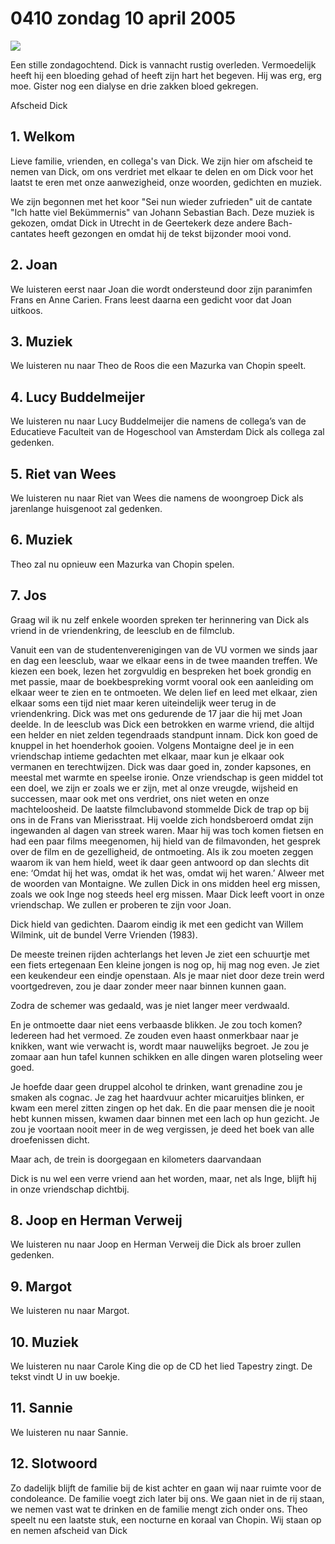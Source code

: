 # 0410 zondag 10 april 2005
![](IMG_20240315_070216.jpg)

Een stille zondagochtend. Dick is vannacht rustig overleden. Vermoedelijk heeft hij een bloeding gehad of heeft zijn hart het begeven. Hij was erg, erg moe. Gister nog een dialyse en drie zakken bloed gekregen.

Afscheid Dick

## 1. Welkom

Lieve familie, vrienden, en collega's van Dick. We zijn hier om afscheid te nemen van Dick, om ons verdriet met elkaar te delen en om Dick voor het laatst te eren met onze aanwezigheid, onze woorden, gedichten en muziek.

We zijn begonnen met het koor "Sei nun wieder zufrieden" uit de cantate "Ich hatte viel Bekümmernis" van Johann Sebastian Bach. Deze muziek is gekozen, omdat Dick in Utrecht in de Geertekerk deze andere Bach-cantates heeft gezongen en omdat hij de tekst bijzonder mooi vond. 
## 2. Joan

We luisteren eerst naar Joan die wordt ondersteund door zijn paranimfen Frans en Anne Carien. Frans leest daarna een gedicht voor dat Joan uitkoos.
## 3. Muziek

We luisteren nu naar Theo de Roos die een Mazurka van Chopin speelt.
## 4. Lucy Buddelmeijer

We luisteren nu naar Lucy Buddelmeijer die namens de collega’s van de Educatieve Faculteit van de Hogeschool van Amsterdam Dick als collega zal gedenken.
## 5. Riet van Wees

We luisteren nu naar Riet van Wees die namens de woongroep Dick als jarenlange huisgenoot zal gedenken. 
## 6. Muziek

Theo zal nu opnieuw een Mazurka van Chopin spelen.
## 7. Jos

Graag wil ik nu zelf enkele woorden spreken ter herinnering van Dick als vriend in de vriendenkring, de leesclub en de filmclub.

Vanuit een van de studentenverenigingen van de VU vormen we sinds jaar en dag een leesclub, waar we elkaar eens in de twee maanden treffen. We kiezen een boek, lezen het zorgvuldig en bespreken het boek grondig en met passie, maar de boekbespreking vormt vooral ook een aanleiding om elkaar weer te zien en te ontmoeten. We delen lief en leed met elkaar, zien elkaar soms een tijd niet maar keren uiteindelijk weer terug in de vriendenkring. Dick was met ons gedurende de 17 jaar die hij met Joan deelde. In de leesclub was Dick een betrokken en warme vriend, die altijd een helder en niet zelden tegendraads standpunt innam. Dick kon goed de knuppel in het hoenderhok gooien. Volgens Montaigne deel je in een vriendschap intieme gedachten met elkaar, maar kun je elkaar ook vermanen en terechtwijzen. Dick was daar goed in, zonder kapsones, en meestal met warmte en speelse ironie. Onze vriendschap is  geen middel tot een doel, we zijn er zoals we er zijn, met al onze vreugde, wijsheid en successen, maar ook met ons verdriet, ons niet weten en onze machteloosheid. De laatste filmclubavond stommelde Dick de trap op bij ons in de Frans van Mierisstraat. Hij voelde zich hondsberoerd omdat zijn ingewanden al dagen van streek waren. Maar hij was toch komen fietsen en had een paar films meegenomen, hij hield van de filmavonden, het gesprek over de film en de gezelligheid, de ontmoeting. Als ik zou moeten zeggen waarom ik van hem hield, weet ik daar geen antwoord op dan slechts dit ene: ‘Omdat hij het was, omdat ik het was, omdat wij het waren.’ Alweer met de woorden van Montaigne. We zullen Dick in ons midden heel erg missen, zoals we ook Inge nog steeds heel erg missen. Maar Dick leeft voort in onze vriendschap. We zullen er proberen te zijn voor Joan.

Dick hield van gedichten. Daarom eindig ik met een gedicht van Willem Wilmink, uit de bundel Verre Vrienden (1983).

De meeste treinen rijden achterlangs het leven
Je ziet een schuurtje met een fiets ertegenaan
Een kleine jongen is nog op, hij mag nog even.
Je ziet een keukendeur een eindje openstaan.
Als je maar niet door deze trein werd voortgedreven,
zou je daar zonder meer naar binnen kunnen gaan.

Zodra de schemer was gedaald,
was je niet langer meer verdwaald.

En je ontmoette daar niet eens verbaasde blikken.
Je zou toch komen? Iedereen had het vermoed.
Ze zouden even haast onmerkbaar naar je knikken,
want wie verwacht is, wordt maar nauwelijks begroet.
Je zou je zomaar aan hun tafel kunnen schikken
en alle dingen waren plotseling weer goed.

Je hoefde daar geen druppel alcohol te drinken, 
want grenadine zou je smaken als cognac.
Je zag het haardvuur achter micaruitjes blinken,
er kwam een merel zitten zingen op het dak.
En die paar mensen die je nooit hebt kunnen missen,
kwamen daar binnen met een lach op hun gezicht.
Je zou je voortaan nooit meer in de weg vergissen, 
je deed het boek van alle droefenissen dicht.

Maar ach, de trein is doorgegaan
en kilometers daarvandaan

Dick is nu wel een verre vriend aan het worden, maar, net als Inge, blijft hij in onze vriendschap dichtbij.
## 8. Joop en Herman Verweij

We luisteren nu naar Joop en Herman Verweij die Dick als broer zullen gedenken.
## 9. Margot

We luisteren nu naar Margot.
## 10. Muziek

We luisteren nu naar Carole King die op de CD het lied Tapestry zingt. De tekst vindt U in uw boekje.
## 11. Sannie

We luisteren nu naar Sannie.
## 12. Slotwoord

Zo dadelijk blijft de familie bij de kist achter en gaan wij naar ruimte voor de condoleance. De familie voegt zich later bij ons. We gaan niet in de rij staan, we nemen vast wat te drinken en de familie mengt zich onder ons. Theo speelt nu een laatste stuk, een nocturne en koraal van Chopin. Wij staan op en nemen afscheid van Dick



